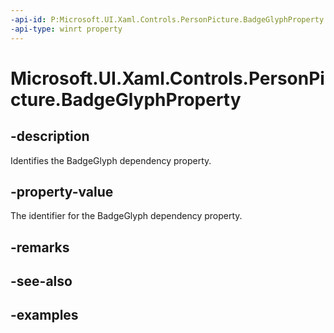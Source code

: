 ```yaml
---
-api-id: P:Microsoft.UI.Xaml.Controls.PersonPicture.BadgeGlyphProperty
-api-type: winrt property
---
```


<!-- Property syntax.
public DependencyProperty BadgeGlyphProperty { get; }
-->

# Microsoft.UI.Xaml.Controls.PersonPicture.BadgeGlyphProperty

## -description

Identifies the BadgeGlyph dependency property.

## -property-value

The identifier for the BadgeGlyph dependency property.

## -remarks

## -see-also

## -examples

